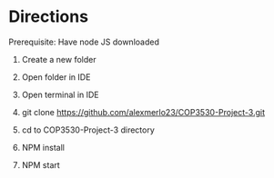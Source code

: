 # Directions
Prerequisite: Have node JS downloaded

1. Create a new folder

2. Open folder in IDE

3. Open terminal in IDE

4. git clone https://github.com/alexmerlo23/COP3530-Project-3.git

5. cd to COP3530-Project-3 directory

6. NPM install

7. NPM start
